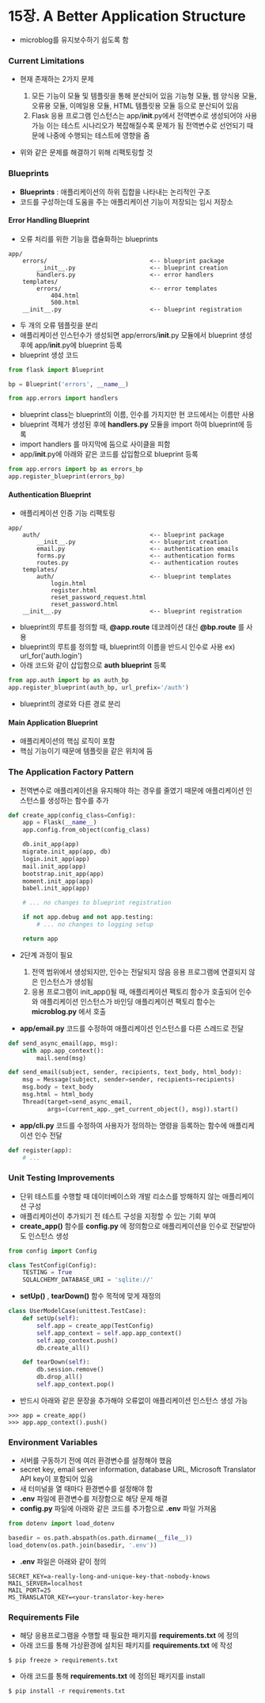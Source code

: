 # 15장. A Better Application Structure
- microblog를 유지보수하기 쉽도록 함

### Current Limitations
- 현재 존재하는 2가지 문제
  1. 모든 기능이 모듈 및 템플릿을 통해 분산되어 있음
     기능형 모듈, 웹 양식용 모듈, 오류용 모듈, 이메일용 모듈, HTML 템플릿용 모듈 등으로 분산되어 있음
  2. Flask 응용 프로그램 인스턴스는 app/__init__.py에서 전역변수로 생성되어야 사용 가능
   이는 테스트 시나리오가 복잡해질수록 문제가 됨
   전역변수로 선언되기 때문에 나중에 수행되는 테스트에 영향을 줌

- 위와 같은 문제를 해결하기 위해 리팩토링할 것

### Blueprints
- __Blueprints__ : 애플리케이션의 하위 집합을 나타내는 논리적인 구조
- 코드를 구성하는데 도움을 주는 애플리케이션 기능이 저장되는 임시 저장소

#### Error Handling Blueprint
- 오류 처리를 위한 기능을 캡슐화하는 blueprints

```text
app/
    errors/                             <-- blueprint package
        __init__.py                     <-- blueprint creation
        handlers.py                     <-- error handlers
    templates/
        errors/                         <-- error templates
            404.html
            500.html
    __init__.py                         <-- blueprint registration
```

- 두 개의 오류 템플릿을 분리
- 애플리케이션 인스턴수가 생성되면 app/errors/__init__.py 모듈에서 blueprint 생성 후에 app/__init__.py에 blueprint 등록
- blueprint 생성 코드

```python
from flask import Blueprint

bp = Blueprint('errors', __name__)

from app.errors import handlers
```
- blueprint class는 blueprint의 이름, 인수를 가지지만 현 코드에서는 이름만 사용
- blueprint 객체가 생성된 후에 __handlers.py__ 모듈을 import 하여 blueprint에 등록
- import handlers 를 마지막에 둠으로 사이클을 피함
- app/__init__.py에 아래와 같은 코드를 삽입함으로 blueprint 등록

```python
from app.errors import bp as errors_bp
app.register_blueprint(errors_bp)
```

#### Authentication Blueprint
- 애플리케이션 인증 기능 리팩토링 

```text
app/
    auth/                               <-- blueprint package
        __init__.py                     <-- blueprint creation
        email.py                        <-- authentication emails
        forms.py                        <-- authentication forms
        routes.py                       <-- authentication routes
    templates/
        auth/                           <-- blueprint templates
            login.html
            register.html
            reset_password_request.html
            reset_password.html
    __init__.py                         <-- blueprint registration
```

- blueprint의 루트를 정의할 때, __@app.route__ 데코레이션 대신 __@bp.route__ 를 사용
- blueprint의 루트를 정의할 때, blueprint의 이름을 반드시 인수로 사용
  ex) url_for('auth.login')
- 아래 코드와 같이 삽입함으로 __auth blueprint__ 등록

```python
from app.auth import bp as auth_bp
app.register_blueprint(auth_bp, url_prefix='/auth')
```

- blueprint의 경로와 다른 경로 분리


#### Main Application Blueprint
- 애플리케이션의 핵심 로직이 포함
- 핵심 기능이기 때문에 템플릿을 같은 위치에 둠


### The Application Factory Pattern
- 전역변수로 애플리케이션을 유지해야 하는 경우를 줄였기 때문에 애플리케이션 인스턴스를 생성하는 함수를 추가 

```python
def create_app(config_class=Config):
    app = Flask(__name__)
    app.config.from_object(config_class)

    db.init_app(app)
    migrate.init_app(app, db)
    login.init_app(app)
    mail.init_app(app)
    bootstrap.init_app(app)
    moment.init_app(app)
    babel.init_app(app)

    # ... no changes to blueprint registration

    if not app.debug and not app.testing:
        # ... no changes to logging setup

    return app
```

- 2단계 과정이 필요
  1. 전역 범위에서 생성되지만, 인수는 전달되지 않음
     응용 프로그램에 연결되지 않은 인스턴스가 생성됨
  2. 응용 프로그램이 init_app()될 때, 애플리케이션 팩토리 함수가 호출되어 인수와 애플리케이션 인스턴스가 바인딩
     애플리케이션 팩토리 함수는 __microblog.py__ 에서 호출
     
- __app/email.py__ 코드를 수정하여 애플리케이션 인스턴스를 다른 스레드로 전달

```python
def send_async_email(app, msg):
    with app.app_context():
        mail.send(msg)

def send_email(subject, sender, recipients, text_body, html_body):
    msg = Message(subject, sender=sender, recipients=recipients)
    msg.body = text_body
    msg.html = html_body
    Thread(target=send_async_email,
           args=(current_app._get_current_object(), msg)).start()
```     

- __app/cli.py__ 코드를 수정하여 사용자가 정의하는 명령을 등록하는 함수에 애플리케이션 인수 전달

```python
def register(app):
    # ...    
```

### Unit Testing Improvements
- 단위 테스트를 수행할 때 데이터베이스와 개발 리소스를 방해하지 않는 애플리케이션 구성
- 애플리케이션이 추가되기 전 테스트 구성을 지정할 수 있는 기회 부여
- __create_app()__ 함수를 __config.py__ 에 정의함으로 애플리케이션을 인수로 전달받아도 인스턴스 생성

```python
from config import Config

class TestConfig(Config):
    TESTING = True
    SQLALCHEMY_DATABASE_URI = 'sqlite://'
```

- __setUp()__ , __tearDown()__ 함수 목적에 맞게 재정의

```python
class UserModelCase(unittest.TestCase):
    def setUp(self):
        self.app = create_app(TestConfig)
        self.app_context = self.app.app_context()
        self.app_context.push()
        db.create_all()

    def tearDown(self):
        db.session.remove()
        db.drop_all()
        self.app_context.pop()
```

- 반드시 아래와 같은 문장을 추가해야 오류없이 애플리케이션 인스턴스 생성 가능

``` shell
>>> app = create_app()
>>> app.app_context().push()
```

### Environment Variables
- 서버를 구동하기 전에 여러 환경변수를 설정해야 했음
- secret key, email server information, database URL, Microsoft Translator API key이 포함되어 있음
- 새 터미널을 열 때마다 환경변수를 설정해야 함
- __.env__ 파일에 환경변수를 저장함으로 해당 문제 해결
- __config.py__ 파일에 아래와 같은 코드를 추가함으로 __.env__ 파일 가져옴

```python
from dotenv import load_dotenv

basedir = os.path.abspath(os.path.dirname(__file__))
load_dotenv(os.path.join(basedir, '.env'))
```

- __.env__ 파일은 아래와 같이 정의

```text
SECRET_KEY=a-really-long-and-unique-key-that-nobody-knows
MAIL_SERVER=localhost
MAIL_PORT=25
MS_TRANSLATOR_KEY=<your-translator-key-here>
```

### Requirements File
- 해당 응용프로그램을 수행할 때 필요한 패키지를 __requirements.txt__ 에 정의
- 아래 코드를 통해 가상환경에 설치된 패키지를 __requirements.txt__ 에 작성

```shell
$ pip freeze > requirements.txt
```

- 아래 코드를 통해 __requirements.txt__ 에 정의된 패키지를 install

```shell
$ pip install -r requirements.txt
```